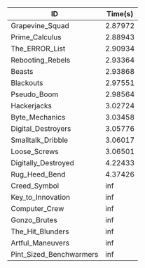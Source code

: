 |ID|Time(s)|
|-|-|
|Grapevine_Squad|2.87972|
|Prime_Calculus|2.88943|
|The_ERROR_List|2.90934|
|Rebooting_Rebels|2.93364|
|Beasts|2.93868|
|Blackouts|2.97551|
|Pseudo_Boom|2.98564|
|Hackerjacks|3.02724|
|Byte_Mechanics|3.03458|
|Digital_Destroyers|3.05776|
|Smalltalk_Dribble|3.06017|
|Loose_Screws|3.06501|
|Digitally_Destroyed|4.22433|
|Rug_Heed_Bend|4.37426|
|Creed_Symbol|inf|
|Key_to_Innovation|inf|
|Computer_Crew|inf|
|Gonzo_Brutes|inf|
|The_Hit_Blunders|inf|
|Artful_Maneuvers|inf|
|Pint_Sized_Benchwarmers|inf|
